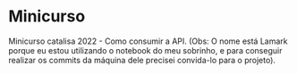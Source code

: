 # Minicurso
Minicurso catalisa 2022 - Como consumir a API.
(Obs: O nome está Lamark porque eu estou utilizando o notebook do meu sobrinho, e para conseguir realizar os commits da máquina dele precisei 
convida-lo para o projeto).

